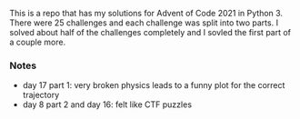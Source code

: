 This is a repo that has my solutions for Advent of Code 2021 in Python 3.
There were 25 challenges and each challenge was split into two parts.
I solved about half of the challenges completely and I sovled the first part of a couple more.

### Notes
* day 17 part 1: very broken physics leads to a funny plot for the correct trajectory
* day 8 part 2 and day 16: felt like CTF puzzles
